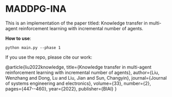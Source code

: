# MADDPG-INA

This is an implementation of the paper titled: Knowledge transfer in multi-agent reinforcement learning with incremental number of agents.

**How to use**:
```
python main.py --phase 1
```

If you use the repo, please cite our work:

@article{liu2022knowledge,
  title={Knowledge transfer in multi-agent reinforcement learning with incremental number of agents},
  author={Liu, Wenzhang and Dong, Lu and Liu, Jian and Sun, Changyin},
  journal={Journal of systems engineering and electronics},
  volume={33},
  number={2},
  pages={447--460},
  year={2022},
  publisher={BIAI}
}
